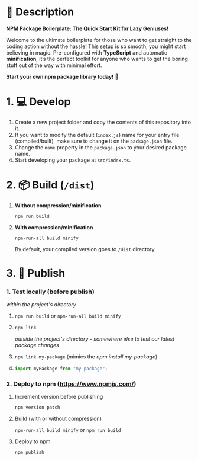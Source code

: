 # 🔎 Description
**NPM Package Boilerplate: The Quick Start Kit for Lazy Geniuses!**

Welcome to the ultimate boilerplate for those who want to get straight to the coding action without the hassle! This setup is so smooth, you might start believing in magic. Pre-configured with **TypeScript** and automatic **minification**, it’s the perfect toolkit for anyone who wants to get the boring stuff out of the way with minimal effort.

**Start your own npm package library today!** 🚀


# 1. 💻 Develop 

1. Create a new project folder and copy the contents of this repository into it.
2. If you want to modify the default (`index.js`) name for your entry file (compiled/built), make sure to change it on the `package.json` file.
3. Change the `name` property in the `package.json` to your desired package name.
4. Start developing your package at `src/index.ts`.

# 2. 📦 Build (`/dist`)

1. **Without compression/minification**

   `npm run build`

2. **With compression/minification**

   `npm-run-all build minify`

   By default, your compiled version goes to `/dist` directory.

# 3. 🚀 Publish

### 1. Test locally (before publish)

_within the project's directory_

1. `npm run build` or `npm-run-all build minify`
1. `npm link`

   _outside the project's directory - somewhere else to test our latest package changes_

1. `npm link my-package` (mimics the _npm install my-package_)

1. ```js
   import myPackage from "my-package";
   ```

### 2. Deploy to npm (https://www.npmjs.com/)

1. Increment version before publishing

   `npm version patch`

1. Build (with or without compression)

   `npm-run-all build minify` or `npm run build`

1. Deploy to npm

   `npm publish`
